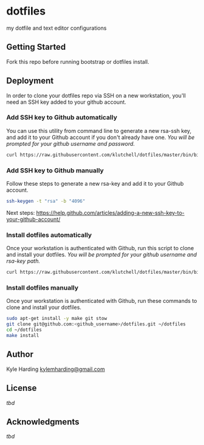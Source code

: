 # dotfiles #

my dotfile and text editor configurations

## Getting Started

Fork this repo before running bootstrap or dotfiles install.

## Deployment

In order to clone your dotfiles repo via SSH on a new workstation,
you'll need an SSH key added to your github account.

### Add SSH key to Github automatically

You can use this utility from command line to generate a new rsa-ssh key,
and add it to your Github account if you don't already have one.
_You will be prompted for your github username and password._
```bash
curl https://raw.githubusercontent.com/klutchell/dotfiles/master/bin/bin/githubkeygen | bash
```

### Add SSH key to Github manually

Follow these steps to generate a new rsa-key and add it to your Github account.
```bash
ssh-keygen -t "rsa" -b "4096"
```
Next steps: https://help.github.com/articles/adding-a-new-ssh-key-to-your-github-account/

### Install dotfiles automatically

Once your workstation is authenticated with Github,
run this script to clone and install your dotfiles.
_You will be prompted for your github username and rsa-key path._
```bash
curl https://raw.githubusercontent.com/klutchell/dotfiles/master/bin/bin/bootstrap | bash
```

### Install dotfiles manually

Once your workstation is authenticated with Github,
run these commands to clone and install your dotfiles.
```bash
sudo apt-get install -y make git stow
git clone git@github.com:<github_username>/dotfiles.git ~/dotfiles
cd ~/dotfiles
make install
```

## Author

Kyle Harding <kylemharding@gmail.com>

## License

_tbd_

## Acknowledgments

_tbd_
